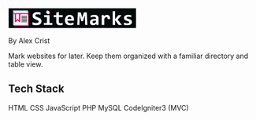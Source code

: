 <img src="/images/logos/logo-full.png">
<p>By Alex Crist</p>

Mark websites for later. Keep them organized with a familiar directory and table view.

## Tech Stack

HTML
CSS
JavaScript
PHP
MySQL
CodeIgniter3 (MVC)
